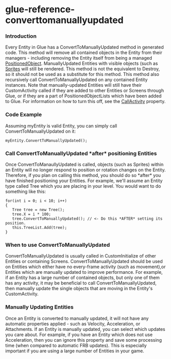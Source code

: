 # glue-reference-converttomanuallyupdated

### Introduction

Every Entity in Glue has a ConvertToManuallyUpdated method in generated code. This method will remove all contained objects in the Entity from their managers - including removing the Entity itself from being a managed [PositionedObject](../../../../frb/docs/index.php). ManuallyUpdated Entities with visible objects (such as [Sprites](../../../../frb/docs/index.php) will still be rendered. This method is not the equivalent to Destroy, so it should not be used as a substitute for this method. This method also recursively call ConvertToManuallyUpdated on any contained Entity instances. Note that manually-updated Entities will still have their CustomActivity called if they are added to other Entities or Screens through Glue, or if they are a part of PositionedObjectLists which have been added to Glue. For information on how to turn this off, see the [CallActivity](../../../../frb/docs/index.php) property.

### Code Example

Assuming myEntity is valid Entity, you can simply call ConvertToManuallyUpdated on it:

```
myEntity.ConvertToManuallyUpdated();
```

### Call ConvertToManuallyUpdated \*after\* positioning Entities

Once ConvertToManaullyUpdated is called, objects (such as Sprites) within an Entity will no longer respond to position or rotation changes on the Entity. Therefore, if you plan on calling this method, you should do so \*after\* you have finished positioning your Entities. For example, we'll assume an Entity type called Tree which you are placing in your level. You would want to do something like this:

```
for(int i = 0; i < 10; i++)
{
   Tree tree = new Tree();
   tree.X = i * 100;
   tree.ConvertToManuallyUpdated(); // <- Do this *AFTER* setting its position.
   this.TreeList.Add(tree);
}
```

### When to use ConvertToManuallyUpdated

ConvertToManuallyUpdated is usually called in CustomInitialize of other Entities or containing Screens. ConvertToManuallyUpdated should be used on Entities which either have no every-frame activity (such as movement),or Entities which are manually updated to improve performance. For example, if an Entity has a large number of contained objects, but only one of them has any activity, it may be beneficial to call ConvertToManuallyUpdated, then manually update the single objects that are moving in the Entity's CustomActivity.

### Manually Updating Entities

Once an Entity is converted to manually updated, it will not have any automatic properties applied - such as Velocity, Acceleration, or Attachments. If an Entity is manually updated, you can select which updates you care about. For example, if you have an Entity which does not use Acceleration, then you can ignore this property and save some processing time (when compared to automatic FRB updates). This is especially important if you are using a large number of Entities in your game.
